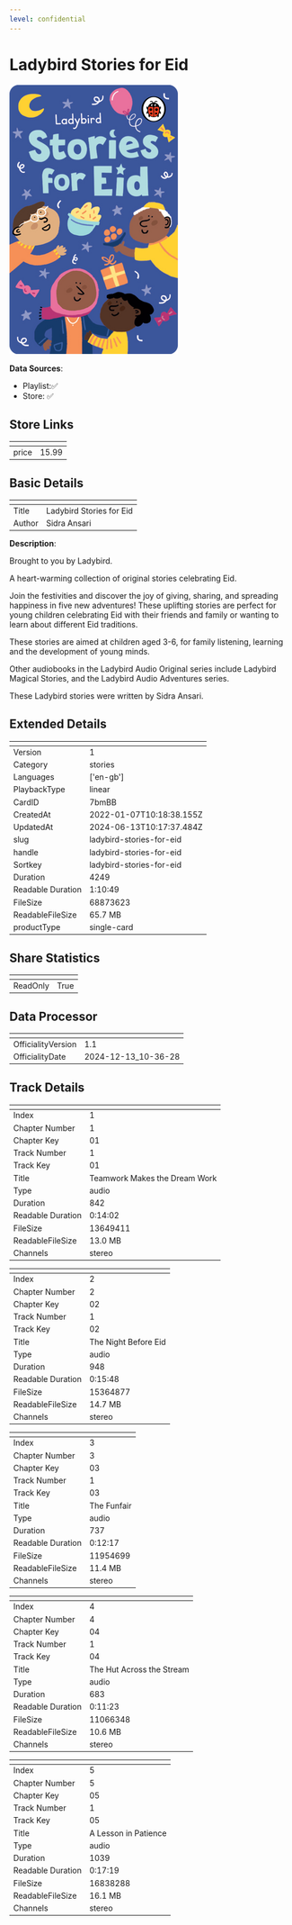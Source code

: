 ```yaml
---
level: confidential
---
```

# Ladybird Stories for Eid

![card_[7bmBB].png](../../img/cards/card_[7bmBB].png)

**Data Sources**: 

- Playlist:✅
- Store: ✅


## Store Links

| <!-- --> | <!-- --> |
| - | - |
| price | 15.99 |


## Basic Details

| <!-- --> | <!-- --> |
| - | - |
| Title | Ladybird Stories for Eid |
| Author | Sidra Ansari |

**Description**:

Brought to you by Ladybird.
 
 A heart-warming collection of original stories celebrating Eid.
 
 Join the festivities and discover the joy of giving, sharing, and spreading happiness in five new adventures! These uplifting stories are perfect for young children celebrating Eid with their friends and family or wanting to learn about different Eid traditions.
 
 These stories are aimed at children aged 3-6, for family listening, learning and the development of young minds.
 
 Other audiobooks in the Ladybird Audio Original series include Ladybird Magical Stories, and the Ladybird Audio Adventures series.
 
 These Ladybird stories were written by Sidra Ansari.



## Extended Details

| <!-- --> | <!-- --> |
| - | - |
| Version | 1 |
| Category | stories |
| Languages | ['en-gb'] |
| PlaybackType | linear |
| CardID | 7bmBB |
| CreatedAt | 2022-01-07T10:18:38.155Z |
| UpdatedAt | 2024-06-13T10:17:37.484Z |
| slug | ladybird-stories-for-eid |
| handle | ladybird-stories-for-eid |
| Sortkey | ladybird-stories-for-eid |
| Duration | 4249 |
| Readable Duration | 1:10:49 |
| FileSize | 68873623 |
| ReadableFileSize | 65.7 MB |
| productType | single-card |


## Share Statistics

| <!-- --> | <!-- --> |
| - | - |
| ReadOnly | True |


## Data Processor

| <!-- --> | <!-- --> |
| - | - |
| OfficialityVersion | 1.1
| OfficialityDate | 2024-12-13_10-36-28


## Track Details

| <!-- --> | <!-- --> |
| - | - |
| Index | 1 |
| Chapter Number | 1 |
| Chapter Key | 01 |
| Track Number | 1 |
| Track Key | 01 |
| Title | Teamwork Makes the Dream Work |
| Type | audio |
| Duration | 842 |
| Readable Duration | 0:14:02 |
| FileSize | 13649411 |
| ReadableFileSize | 13.0 MB |
| Channels | stereo |

| <!-- --> | <!-- --> |
| - | - |
| Index | 2 |
| Chapter Number | 2 |
| Chapter Key | 02 |
| Track Number | 1 |
| Track Key | 02 |
| Title | The Night Before Eid |
| Type | audio |
| Duration | 948 |
| Readable Duration | 0:15:48 |
| FileSize | 15364877 |
| ReadableFileSize | 14.7 MB |
| Channels | stereo |

| <!-- --> | <!-- --> |
| - | - |
| Index | 3 |
| Chapter Number | 3 |
| Chapter Key | 03 |
| Track Number | 1 |
| Track Key | 03 |
| Title | The Funfair |
| Type | audio |
| Duration | 737 |
| Readable Duration | 0:12:17 |
| FileSize | 11954699 |
| ReadableFileSize | 11.4 MB |
| Channels | stereo |

| <!-- --> | <!-- --> |
| - | - |
| Index | 4 |
| Chapter Number | 4 |
| Chapter Key | 04 |
| Track Number | 1 |
| Track Key | 04 |
| Title | The Hut Across the Stream |
| Type | audio |
| Duration | 683 |
| Readable Duration | 0:11:23 |
| FileSize | 11066348 |
| ReadableFileSize | 10.6 MB |
| Channels | stereo |

| <!-- --> | <!-- --> |
| - | - |
| Index | 5 |
| Chapter Number | 5 |
| Chapter Key | 05 |
| Track Number | 1 |
| Track Key | 05 |
| Title | A Lesson in Patience |
| Type | audio |
| Duration | 1039 |
| Readable Duration | 0:17:19 |
| FileSize | 16838288 |
| ReadableFileSize | 16.1 MB |
| Channels | stereo |

